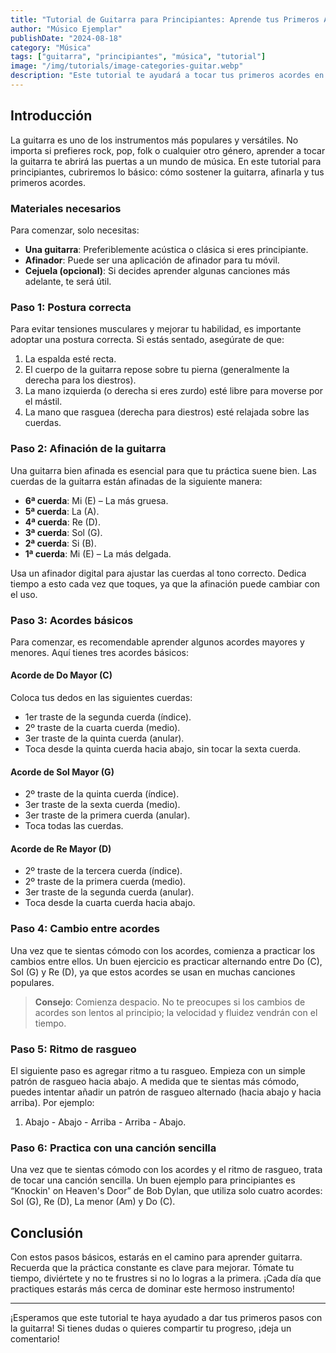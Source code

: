 ```yaml
---
title: "Tutorial de Guitarra para Principiantes: Aprende tus Primeros Acordes"
author: "Músico Ejemplar"
publishDate: "2024-08-18"
category: "Música"
tags: ["guitarra", "principiantes", "música", "tutorial"]
image: "/img/tutorials/image-categories-guitar.webp"
description: "Este tutorial te ayudará a tocar tus primeros acordes en la guitarra. Aprende a afinarla, la postura correcta y los acordes más básicos."
---
```


## Introducción

La guitarra es uno de los instrumentos más populares y versátiles. No importa si prefieres rock, pop, folk o cualquier otro género, aprender a tocar la guitarra te abrirá las puertas a un mundo de música. En este tutorial para principiantes, cubriremos lo básico: cómo sostener la guitarra, afinarla y tus primeros acordes.

### Materiales necesarios

Para comenzar, solo necesitas:

- **Una guitarra**: Preferiblemente acústica o clásica si eres principiante.
- **Afinador**: Puede ser una aplicación de afinador para tu móvil.
- **Cejuela (opcional)**: Si decides aprender algunas canciones más adelante, te será útil.

### Paso 1: Postura correcta

Para evitar tensiones musculares y mejorar tu habilidad, es importante adoptar una postura correcta. Si estás sentado, asegúrate de que:

1. La espalda esté recta.
2. El cuerpo de la guitarra repose sobre tu pierna (generalmente la derecha para los diestros).
3. La mano izquierda (o derecha si eres zurdo) esté libre para moverse por el mástil.
4. La mano que rasguea (derecha para diestros) esté relajada sobre las cuerdas.

### Paso 2: Afinación de la guitarra

Una guitarra bien afinada es esencial para que tu práctica suene bien. Las cuerdas de la guitarra están afinadas de la siguiente manera:

- **6ª cuerda**: Mi (E) – La más gruesa.
- **5ª cuerda**: La (A).
- **4ª cuerda**: Re (D).
- **3ª cuerda**: Sol (G).
- **2ª cuerda**: Si (B).
- **1ª cuerda**: Mi (E) – La más delgada.

Usa un afinador digital para ajustar las cuerdas al tono correcto. Dedica tiempo a esto cada vez que toques, ya que la afinación puede cambiar con el uso.

### Paso 3: Acordes básicos

Para comenzar, es recomendable aprender algunos acordes mayores y menores. Aquí tienes tres acordes básicos:

#### Acorde de Do Mayor (C)

Coloca tus dedos en las siguientes cuerdas:

- 1er traste de la segunda cuerda (índice).
- 2º traste de la cuarta cuerda (medio).
- 3er traste de la quinta cuerda (anular).
- Toca desde la quinta cuerda hacia abajo, sin tocar la sexta cuerda.

#### Acorde de Sol Mayor (G)

- 2º traste de la quinta cuerda (índice).
- 3er traste de la sexta cuerda (medio).
- 3er traste de la primera cuerda (anular).
- Toca todas las cuerdas.

#### Acorde de Re Mayor (D)

- 2º traste de la tercera cuerda (índice).
- 2º traste de la primera cuerda (medio).
- 3er traste de la segunda cuerda (anular).
- Toca desde la cuarta cuerda hacia abajo.

### Paso 4: Cambio entre acordes

Una vez que te sientas cómodo con los acordes, comienza a practicar los cambios entre ellos. Un buen ejercicio es practicar alternando entre Do (C), Sol (G) y Re (D), ya que estos acordes se usan en muchas canciones populares.

> **Consejo**: Comienza despacio. No te preocupes si los cambios de acordes son lentos al principio; la velocidad y fluidez vendrán con el tiempo.

### Paso 5: Ritmo de rasgueo

El siguiente paso es agregar ritmo a tu rasgueo. Empieza con un simple patrón de rasgueo hacia abajo. A medida que te sientas más cómodo, puedes intentar añadir un patrón de rasgueo alternado (hacia abajo y hacia arriba). Por ejemplo:

1. Abajo - Abajo - Arriba - Arriba - Abajo.

### Paso 6: Practica con una canción sencilla

Una vez que te sientas cómodo con los acordes y el ritmo de rasgueo, trata de tocar una canción sencilla. Un buen ejemplo para principiantes es “Knockin' on Heaven's Door” de Bob Dylan, que utiliza solo cuatro acordes: Sol (G), Re (D), La menor (Am) y Do (C).

## Conclusión

Con estos pasos básicos, estarás en el camino para aprender guitarra. Recuerda que la práctica constante es clave para mejorar. Tómate tu tiempo, diviértete y no te frustres si no lo logras a la primera. ¡Cada día que practiques estarás más cerca de dominar este hermoso instrumento!

---

¡Esperamos que este tutorial te haya ayudado a dar tus primeros pasos con la guitarra! Si tienes dudas o quieres compartir tu progreso, ¡deja un comentario!
